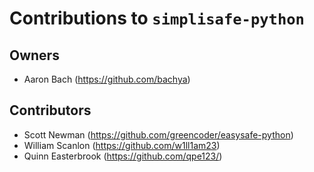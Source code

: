 # Contributions to `simplisafe-python`

## Owners

- Aaron Bach (https://github.com/bachya)

## Contributors

- Scott Newman (https://github.com/greencoder/easysafe-python)
- William Scanlon (https://github.com/w1ll1am23)
- Quinn Easterbrook (https://github.com/qpe123/)
